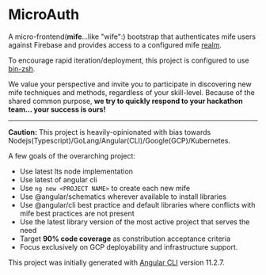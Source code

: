 # MicroAuth
A micro-frontend(**mife**...like "wife":) bootstrap that authenticates mife users against Firebase and provides access to a configured mife [realm](https://github.com/Micro-cosm/micro-realm).

To encourage rapid iteration/deployment, this project is configured to use [bin-zsh](https://github.com/wejafoo/bin-zsh).

We value your perspective and invite you to participate in discovering new mife techniques and methods, regardless of your skill-level. Because of the shared common purpose,
**we try to quickly respond to your hackathon team... your success is ours!**

----
**Caution:**  This project is heavily-opinionated with bias towards Nodejs(Typescript)/GoLang/Angular(CLI)/Google(GCP)/Kubernetes.

A few goals of the overarching project:

- Use latest lts node implementation
- Use latest of angular cli
- Use `ng new <PROJECT NAME>` to create each new mife
- Use @angular/schematics wherever available to install libraries
- Use @angular/cli best practice and default libraries where conflicts with mife best practices are not present
- Use the latest library version of the most active project that serves the need
- Target **90% code coverage** as constribution acceptance criteria
- Focus exclusively on GCP deployability and infrastructure support.

This project was initially generated with [Angular CLI](https://github.com/angular/angular-cli) version 11.2.7.


